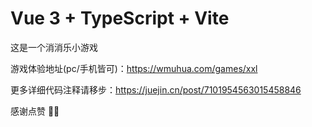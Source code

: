 # Vue 3 + TypeScript + Vite

这是一个消消乐小游戏

游戏体验地址(pc/手机皆可)：https://wmuhua.com/games/xxl

更多详细代码注释请移步：https://juejin.cn/post/7101954563015458846

感谢点赞 👍🏻
